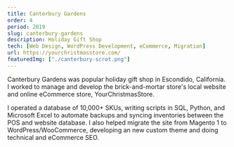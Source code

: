 ```yaml
---
title: Canterbury Gardens
order: 4
period: 2019
slug: canterbury-gardens
description: Holiday Gift Shop
tech: [Web Design, WordPress Development, eCommerce, Migration]
url: https://yourchristmasstore.com/
featuredImg: ["./canterbury-scrot.png"]
---
```


Canterbury Gardens was popular holiday gift shop in Escondido, California. I worked to manage and develop the brick-and-mortar store's local website and online eCommerce store, YourChristmasStore.  

I operated a database of 10,000+ SKUs, writing scripts in SQL, Python, and Microsoft Excel to automate backups and syncing inventories between the POS and website database. I also helped migrate the site from Magento 1 to WordPress/WooCommerce, developing an new custom theme and doing technical and eCommerce SEO.


